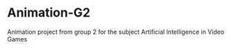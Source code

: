 # Animation-G2
Animation project from group 2 for the subject Artificial Intelligence in Video Games
